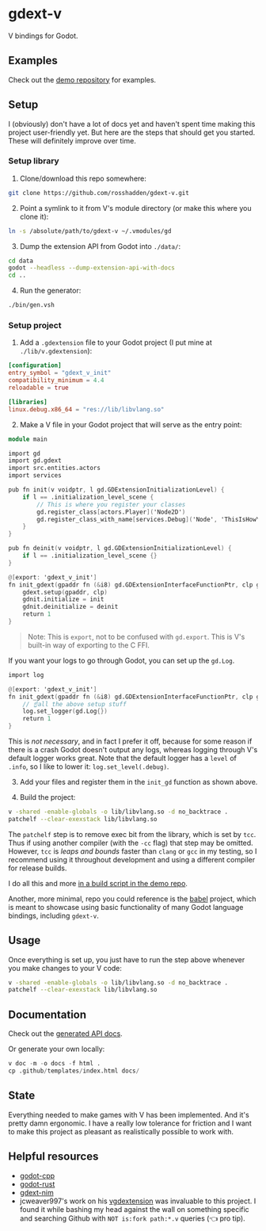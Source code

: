 # gdext-v

V bindings for Godot.

## Examples

Check out the [demo repository](https://github.com/rosshadden/gdext-v-demos) for examples.

## Setup

I (obviously) don't have a lot of docs yet and haven't spent time making this project user-friendly yet.
But here are the steps that should get you started.
These will definitely improve over time.

### Setup library

1. Clone/download this repo somewhere:
```bash
git clone https://github.com/rosshadden/gdext-v.git
```

2. Point a symlink to it from V's module directory (or make this where you clone it):
```bash
ln -s /absolute/path/to/gdext-v ~/.vmodules/gd
```

3. Dump the extension API from Godot into `./data/`:
```bash
cd data
godot --headless --dump-extension-api-with-docs
cd ..
```

4. Run the generator:
```bash
./bin/gen.vsh
```

### Setup project

1. Add a `.gdextension` file to your Godot project (I put mine at `./lib/v.gdextension`):
```toml
[configuration]
entry_symbol = "gdext_v_init"
compatibility_minimum = 4.4
reloadable = true

[libraries]
linux.debug.x86_64 = "res://lib/libvlang.so"
```

2. Make a V file in your Godot project that will serve as the entry point:
```v
module main

import gd
import gd.gdext
import src.entities.actors
import services

pub fn init(v voidptr, l gd.GDExtensionInitializationLevel) {
	if l == .initialization_level_scene {
		// This is where you register your classes
		gd.register_class[actors.Player]('Node2D')
		gd.register_class_with_name[services.Debug]('Node', 'ThisIsHowYouCanGiveACustomClassName')
	}
}

pub fn deinit(v voidptr, l gd.GDExtensionInitializationLevel) {
	if l == .initialization_level_scene {}
}

@[export: 'gdext_v_init']
fn init_gdext(gpaddr fn (&i8) gd.GDExtensionInterfaceFunctionPtr, clp gd.GDExtensionClassLibraryPtr, mut gdnit gd.GDExtensionInitialization) gd.GDExtensionBool {
	gdext.setup(gpaddr, clp)
	gdnit.initialize = init
	gdnit.deinitialize = deinit
	return 1
}
```
> Note: This is `export`, not to be confused with `gd.export`. This is V's built-in way of exporting to the C FFI.

If you want your logs to go through Godot, you can set up the `gd.Log`.
```v
import log

@[export: 'gdext_v_init']
fn init_gdext(gpaddr fn (&i8) gd.GDExtensionInterfaceFunctionPtr, clp gd.GDExtensionClassLibraryPtr, mut gdnit gd.GDExtensionInitialization) gd.GDExtensionBool {
	// ☝️all the above setup stuff
	log.set_logger(gd.Log{})
	return 1
}
```

This is _not necessary_, and in fact I prefer it off, because for some reason if there is a crash Godot doesn't output any logs,
whereas logging through V's default logger works great.
Note that the default logger has a `level` of `.info`, so I like to lower it: `log.set_level(.debug)`.

3. Add your files and register them in the `init_gd` function as shown above.

4. Build the project:
```bash
v -shared -enable-globals -o lib/libvlang.so -d no_backtrace .
patchelf --clear-exexstack lib/libvlang.so
```

The `patchelf` step is to remove exec bit from the library, which is set by `tcc`.
Thus if using another compiler (with the `-cc` flag) that step may be omitted.
However, `tcc` is _leaps and bounds_ faster than `clang` or `gcc` in my testing,
so I recommend using it throughout development and using a different compiler for release builds.

I do all this and more [in a build script in the demo repo](https://github.com/rosshadden/gdext-v-demos/blob/44aec37c1ef473ec839660a97abe6a14860b362f/bin/build.vsh).

Another, more minimal, repo you could reference is the [babel](https://github.com/gamma-ray-studios/babel/blob/main/bin/build.vsh) project,
which is meant to showcase using basic functionality of many Godot language bindings, including `gdext-v`.

## Usage

Once everything is set up, you just have to run the step above whenever you make changes to your V code:
```bash
v -shared -enable-globals -o lib/libvlang.so -d no_backtrace .
patchelf --clear-exexstack lib/libvlang.so
```

## Documentation

Check out the [generated API docs](https://rosshadden.github.io/gdext-v/).

Or generate your own locally:
```v
v doc -m -o docs -f html .
cp .github/templates/index.html docs/
```

## State

Everything needed to make games with V has been implemented.
And it's pretty damn ergonomic.
I have a really low tolerance for friction and I want to make this project as pleasant as realistically possible to work with.

## Helpful resources

- [godot-cpp](https://github.com/godotengine/godot-cpp)
- [godot-rust](https://github.com/godot-rust/gdext)
- [gdext-nim](https://github.com/godot-nim/gdext-nim)
- jcweaver997's work on his [vgdextension](https://github.com/jcweaver997/vgdextension) was invaluable to this project.
I found it while bashing my head against the wall on something specific and searching Github with `NOT is:fork path:*.v` queries (👈 pro tip).
